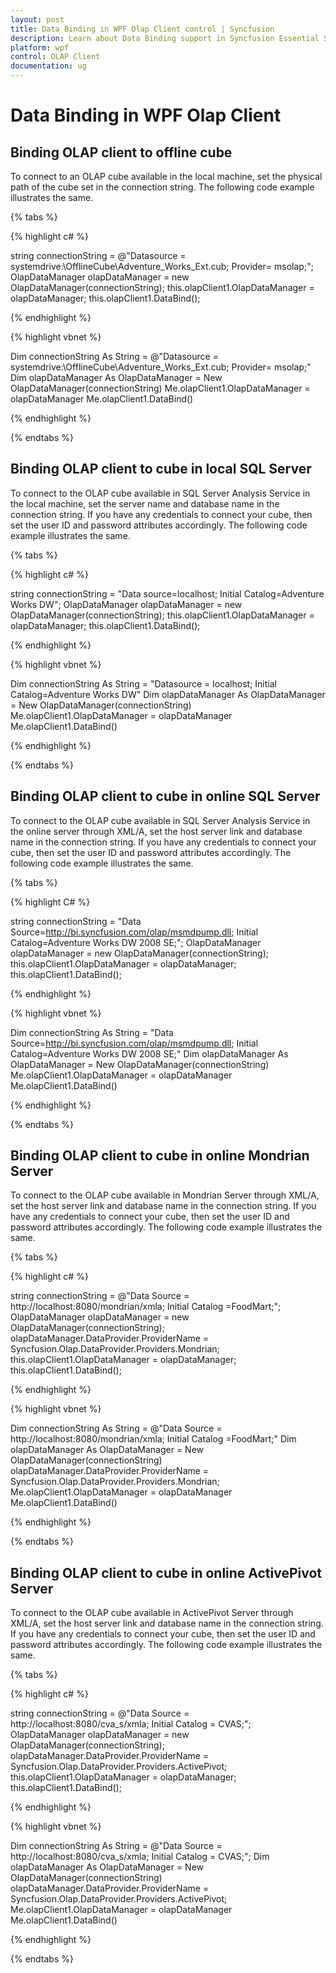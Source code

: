 ```yaml
---
layout: post
title: Data Binding in WPF Olap Client control | Syncfusion
description: Learn about Data Binding support in Syncfusion Essential Studio WPF Olap Client control, its elements and more details.
platform: wpf
control: OLAP Client
documentation: ug
---
```


# Data Binding in WPF Olap Client

## Binding OLAP client to offline cube

To connect to an OLAP cube available in the local machine, set the physical path of the cube set in the connection string. The following code example illustrates the same.

{% tabs %}

{% highlight c# %}  

string connectionString = @"Datasource = systemdrive:\OfflineCube\Adventure_Works_Ext.cub; Provider= msolap;";
OlapDataManager olapDataManager = new OlapDataManager(connectionString);
this.olapClient1.OlapDataManager = olapDataManager;
this.olapClient1.DataBind();

{% endhighlight %}

{% highlight vbnet %} 

Dim connectionString As String = @"Datasource = systemdrive:\OfflineCube\Adventure_Works_Ext.cub; Provider= msolap;"
Dim olapDataManager As OlapDataManager = New OlapDataManager(connectionString)
Me.olapClient1.OlapDataManager = olapDataManager
Me.olapClient1.DataBind()

{% endhighlight %}

{% endtabs %}

## Binding OLAP client to cube in local SQL Server

To connect to the OLAP cube available in SQL Server Analysis Service in the local machine, set the server name and database name in the connection string. If you have any credentials to connect your cube, then set the user ID and password attributes accordingly. The following code example illustrates the same.

{% tabs %}

{% highlight c# %}  

string connectionString = "Data source=localhost; Initial Catalog=Adventure Works DW";
OlapDataManager olapDataManager = new OlapDataManager(connectionString);
this.olapClient1.OlapDataManager = olapDataManager;
this.olapClient1.DataBind();

{% endhighlight %} 

{% highlight vbnet %} 

Dim connectionString As String = "Datasource = localhost; Initial Catalog=Adventure Works DW"
Dim olapDataManager As OlapDataManager = New OlapDataManager(connectionString)
Me.olapClient1.OlapDataManager = olapDataManager
Me.olapClient1.DataBind()

{% endhighlight %}

{% endtabs %}

## Binding OLAP client to cube in online SQL Server

To connect to the OLAP cube available in SQL Server Analysis Service in the online server through XML/A, set the host server link and database name in the connection string. If you have any credentials to connect your cube, then set the user ID and password attributes accordingly. The following code example illustrates the same.

{% tabs %}

{% highlight C# %}  

string connectionString = "Data Source=http://bi.syncfusion.com/olap/msmdpump.dll; Initial Catalog=Adventure Works DW 2008 SE;";
OlapDataManager olapDataManager = new OlapDataManager(connectionString);
this.olapClient1.OlapDataManager = olapDataManager;
this.olapClient1.DataBind();

{% endhighlight %} 

{% highlight vbnet %} 

Dim connectionString As String = "Data Source=http://bi.syncfusion.com/olap/msmdpump.dll; Initial Catalog=Adventure Works DW 2008 SE;"
Dim olapDataManager As OlapDataManager = New OlapDataManager(connectionString)
Me.olapClient1.OlapDataManager = olapDataManager
Me.olapClient1.DataBind()

{% endhighlight %}

{% endtabs %}

## Binding OLAP client to cube in online Mondrian Server

To connect to the OLAP cube available in Mondrian Server through XML/A, set the host server link and database name in the connection string. If you have any credentials to connect your cube, then set the user ID and password attributes accordingly. The following code example illustrates the same.

{% tabs %}

{% highlight c# %}  

string connectionString = @"Data Source = http://localhost:8080/mondrian/xmla; Initial Catalog =FoodMart;";
OlapDataManager olapDataManager = new OlapDataManager(connectionString);
olapDataManager.DataProvider.ProviderName = Syncfusion.Olap.DataProvider.Providers.Mondrian;
this.olapClient1.OlapDataManager = olapDataManager;
this.olapClient1.DataBind();

{% endhighlight %} 

{% highlight vbnet %} 

Dim connectionString As String = @"Data Source = http://localhost:8080/mondrian/xmla; Initial Catalog =FoodMart;"
Dim olapDataManager As OlapDataManager = New OlapDataManager(connectionString)
olapDataManager.DataProvider.ProviderName = Syncfusion.Olap.DataProvider.Providers.Mondrian;
Me.olapClient1.OlapDataManager = olapDataManager
Me.olapClient1.DataBind()

{% endhighlight %}

{% endtabs %}

## Binding OLAP client to cube in online ActivePivot Server

To connect to the OLAP cube available in ActivePivot Server through XML/A, set the host server link and database name in the connection string. If you have any credentials to connect your cube, then set the user ID and password attributes accordingly. The following code example illustrates the same.

{% tabs %}

{% highlight c# %}  

string connectionString = @"Data Source = http://localhost:8080/cva_s/xmla; Initial Catalog = CVAS;";
OlapDataManager olapDataManager = new OlapDataManager(connectionString);
olapDataManager.DataProvider.ProviderName = Syncfusion.Olap.DataProvider.Providers.ActivePivot;
this.olapClient1.OlapDataManager = olapDataManager;
this.olapClient1.DataBind();

{% endhighlight %} 

{% highlight vbnet %} 

Dim connectionString As String = @"Data Source = http://localhost:8080/cva_s/xmla; Initial Catalog = CVAS;";
Dim olapDataManager As OlapDataManager = New OlapDataManager(connectionString)
olapDataManager.DataProvider.ProviderName = Syncfusion.Olap.DataProvider.Providers.ActivePivot;
Me.olapClient1.OlapDataManager = olapDataManager
Me.olapClient1.DataBind()

{% endhighlight %}

{% endtabs %}

